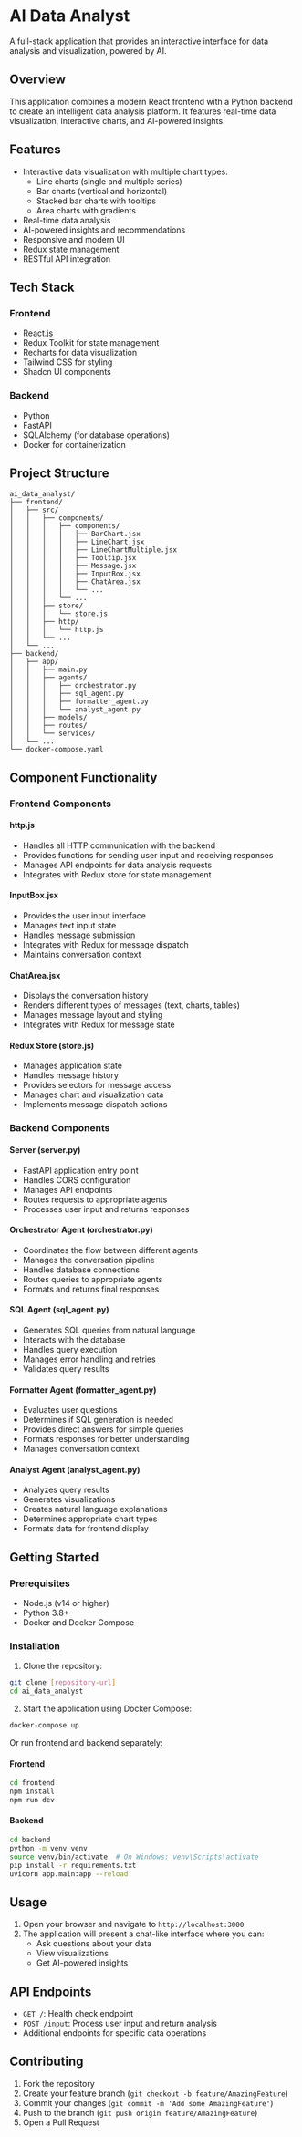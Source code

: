 # AI Data Analyst

A full-stack application that provides an interactive interface for data analysis and visualization, powered by AI.

## Overview

This application combines a modern React frontend with a Python backend to create an intelligent data analysis platform. It features real-time data visualization, interactive charts, and AI-powered insights.

## Features

- Interactive data visualization with multiple chart types:
  - Line charts (single and multiple series)
  - Bar charts (vertical and horizontal)
  - Stacked bar charts with tooltips
  - Area charts with gradients
- Real-time data analysis
- AI-powered insights and recommendations
- Responsive and modern UI
- Redux state management
- RESTful API integration

## Tech Stack

### Frontend
- React.js
- Redux Toolkit for state management
- Recharts for data visualization
- Tailwind CSS for styling
- Shadcn UI components

### Backend
- Python
- FastAPI
- SQLAlchemy (for database operations)
- Docker for containerization

## Project Structure
```
ai_data_analyst/
├── frontend/
│   ├── src/
│   │   ├── components/
│   │   │   ├── components/
│   │   │   │   ├── BarChart.jsx
│   │   │   │   ├── LineChart.jsx
│   │   │   │   ├── LineChartMultiple.jsx
│   │   │   │   ├── Tooltip.jsx
│   │   │   │   ├── Message.jsx
│   │   │   │   ├── InputBox.jsx
│   │   │   │   ├── ChatArea.jsx
│   │   │   │   └── ...
│   │   │   └── ...
│   │   ├── store/
│   │   │   └── store.js
│   │   ├── http/
│   │   │   └── http.js
│   │   └── ...
│   └── ...
├── backend/
│   ├── app/
│   │   ├── main.py
│   │   ├── agents/
│   │   │   ├── orchestrator.py
│   │   │   ├── sql_agent.py
│   │   │   ├── formatter_agent.py
│   │   │   └── analyst_agent.py
│   │   ├── models/
│   │   ├── routes/
│   │   └── services/
│   └── ...
└── docker-compose.yaml
```

## Component Functionality

### Frontend Components

#### http.js
- Handles all HTTP communication with the backend
- Provides functions for sending user input and receiving responses
- Manages API endpoints for data analysis requests
- Integrates with Redux store for state management

#### InputBox.jsx
- Provides the user input interface
- Manages text input state
- Handles message submission
- Integrates with Redux for message dispatch
- Maintains conversation context

#### ChatArea.jsx
- Displays the conversation history
- Renders different types of messages (text, charts, tables)
- Manages message layout and styling
- Integrates with Redux for message state

#### Redux Store (store.js)
- Manages application state
- Handles message history
- Provides selectors for message access
- Manages chart and visualization data
- Implements message dispatch actions

### Backend Components

#### Server (server.py)
- FastAPI application entry point
- Handles CORS configuration
- Manages API endpoints
- Routes requests to appropriate agents
- Processes user input and returns responses

#### Orchestrator Agent (orchestrator.py)
- Coordinates the flow between different agents
- Manages the conversation pipeline
- Handles database connections
- Routes queries to appropriate agents
- Formats and returns final responses

#### SQL Agent (sql_agent.py)
- Generates SQL queries from natural language
- Interacts with the database
- Handles query execution
- Manages error handling and retries
- Validates query results

#### Formatter Agent (formatter_agent.py)
- Evaluates user questions
- Determines if SQL generation is needed
- Provides direct answers for simple queries
- Formats responses for better understanding
- Manages conversation context

#### Analyst Agent (analyst_agent.py)
- Analyzes query results
- Generates visualizations
- Creates natural language explanations
- Determines appropriate chart types
- Formats data for frontend display

## Getting Started

### Prerequisites
- Node.js (v14 or higher)
- Python 3.8+
- Docker and Docker Compose

### Installation

1. Clone the repository:
```bash
git clone [repository-url]
cd ai_data_analyst
```

2. Start the application using Docker Compose:
```bash
docker-compose up
```

Or run frontend and backend separately:

#### Frontend
```bash
cd frontend
npm install
npm run dev
```

#### Backend
```bash
cd backend
python -m venv venv
source venv/bin/activate  # On Windows: venv\Scripts\activate
pip install -r requirements.txt
uvicorn app.main:app --reload
```

## Usage

1. Open your browser and navigate to `http://localhost:3000`
2. The application will present a chat-like interface where you can:
   - Ask questions about your data
   - View visualizations
   - Get AI-powered insights

## API Endpoints

- `GET /`: Health check endpoint
- `POST /input`: Process user input and return analysis
- Additional endpoints for specific data operations

## Contributing

1. Fork the repository
2. Create your feature branch (`git checkout -b feature/AmazingFeature`)
3. Commit your changes (`git commit -m 'Add some AmazingFeature'`)
4. Push to the branch (`git push origin feature/AmazingFeature`)
5. Open a Pull Request
